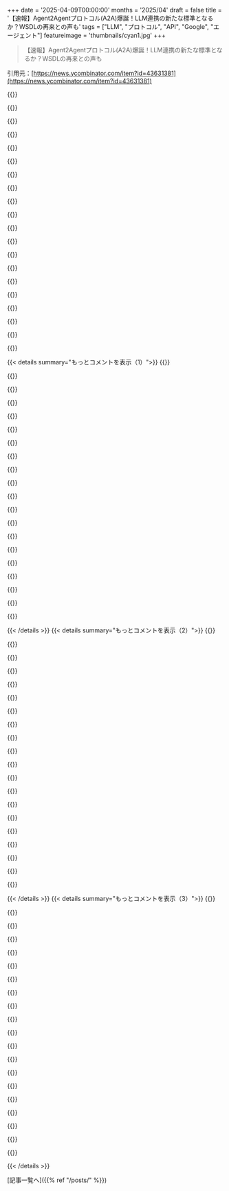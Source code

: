 +++
date = '2025-04-09T00:00:00'
months = '2025/04'
draft = false
title = '【速報】Agent2Agentプロトコル(A2A)爆誕！LLM連携の新たな標準となるか？WSDLの再来との声も'
tags = ["LLM", "プロトコル", "API", "Google", "エージェント"]
featureimage = 'thumbnails/cyan1.jpg'
+++

> 【速報】Agent2Agentプロトコル(A2A)爆誕！LLM連携の新たな標準となるか？WSDLの再来との声も

引用元：[https://news.ycombinator.com/item?id=43631381](https://news.ycombinator.com/item?id=43631381)

{{<matomeQuote body="A2AとかMCPのプロトコルが実際どんなんなのかマジで見えなくてイライラするわー。LLMが出力した内容でどうやって呼び出すかとか、どんなJSONがやり取りされるかの簡単な例が欲しいだけなのに…。自分でチートシート作るしかないかー。<br>あと、最後の推薦文でなんか余計に不安になったんだけど。" userName="zellyn" createdAt="2025-04-09T13:19:32" color="">}}

{{<matomeQuote body="マジそれな。JSONがどうやってやり取りされてるか知りたくてめっちゃ苦労した。<br>結局Charles使ってネットワークリクエスト全部キャプチャしたんだよね。まだブログ記事書き終わってないけど、もしJSON見たかったらここにあるよ。<br>https://www.catiemcp.com/blog/mcp-transport-layer/" userName="mlenhard" createdAt="2025-04-09T15:22:47" color="#ff33a1">}}

{{<matomeQuote body="ブログ記事のJSON、もうちょい見やすくしてくれたら嬉しいな。<br>fwiw、docs見ればメッセージ構造は結構わかりやすいと思ったけど。<br>https://modelcontextprotocol.io/docs/concepts/architecture#m..." userName="swyx" createdAt="2025-04-09T18:41:15" color="">}}

{{<matomeQuote body="ああ、フォーマットは改善するつもりだし、もうちょい例も足すつもりだよ。タイプミスもあったし。正直、まだ公開するつもりなかったんだけど、OPの役に立つかなと思って早めに共有したんだ。<br>docsは結構良いと思う。でも、実際のネットワークリクエストを見るとなんか色々はっきりするんだよね。" userName="mlenhard" createdAt="2025-04-10T11:59:06" color="">}}

{{<matomeQuote body="具体的な例から学んで、そこから一般化する方が得意な人も多いんじゃない？" userName="nl" createdAt="2025-04-10T05:15:26" color="">}}

{{<matomeQuote body="それだけじゃなくて、仕様の理解があってるかとか、プロダクトがちゃんと仕様に従ってるかを確認するためにも例があると便利だよね。" userName="TeMPOraL" createdAt="2025-04-10T05:22:58" color="#45d325">}}

{{<matomeQuote body="マジ助かる。LLMからのレスポンスもキャプチャした？ツール呼び出しを開始するために、プロンプトにTOOL_CALL＜mcp＝github、command＝list＞みたいな特殊な構文が入ってる感じ？" userName="zellyn" createdAt="2025-04-09T17:05:19" color="#785bff">}}

{{<matomeQuote body="Charlesって初めて聞いた…（https://www.charlesproxy.com/）20年前に似たようなの自分で書いたんだよね（https://github.com/kristopolous/proxy）。当時はこれ無かったから…。もう古いツールは捨てないと。" userName="kristopolous" createdAt="2025-04-09T16:11:39" color="">}}

{{<matomeQuote body="Charlesがリリースされたのほぼ20年前だから、それたぶんもう存在してたと思うよ。" userName="stavros" createdAt="2025-04-09T22:59:14" color="">}}

{{<matomeQuote body="俺は自分が欲しいものが見つからないから作るんだよね。何かを作るってことは、それが存在しないって主張みたいなもん。例えば、ターミナル用のストリーミング・フォワード・オンリーなMarkdownレンダラーが見つからなかったから、自分でパーサーとレンダラーを作って、テストしまくってる。" userName="kristopolous" createdAt="2025-04-10T04:31:23" color="#ff33a1">}}

{{<matomeQuote body="その質問への答えはめっちゃ色々あって、目的とか無駄の定義によるよね。学ぶことを価値があると思ってる人なら、時間の無駄なんてほとんどないんじゃない？でも、市場とか状況次第で、役に立つかどうかは変わってくるよね。言語学とか科学が好きな人でも、何か学ぶときに機会費用を考えるはず。俺は時間の無駄だなって思うことはあんまりないけど、もっと別のことできたかもっていつも思ってる。ただの不安症かもだけど…。" userName="mptest" createdAt="2025-04-10T03:27:28" color="">}}

{{<matomeQuote body="charlesがやってるTLSトラフィックの傍受方法ってちょっと古いよね(プロキシとか、偽のルート証明書とか)。イケてるやつらはeBPF使ってるよ。<br>https://mitmproxy.org/posts/local-capture/linux/" userName="Maxious" createdAt="2025-04-09T19:58:35" color="">}}

{{<matomeQuote body="プロキシが要らないのはわかるけど、eBPF使っても偽のルート証明書なしでTLSをバイパスできるとは思えないな。" userName="stavros" createdAt="2025-04-09T23:00:44" color="">}}

{{<matomeQuote body="これ見て。<br>https://github.com/gojue/ecapture<br>要するに、OpenSSLみたいなSSLライブラリ内の呼び出しをフックできるんだよ。" userName="beaugunderson" createdAt="2025-04-10T06:13:32" color="#ff5c5c">}}

{{<matomeQuote body="それってアプリケーションによるんじゃない？静的にSSLライブラリがリンクされてたらどうするの？" userName="stavros" createdAt="2025-04-10T07:39:14" color="">}}

{{<matomeQuote body="下のリンクに書いてあるよ。なんか、裏側は結構適当で脆いのに、50個もロゴ並べて大々的に発表してるのがすごいよね。ちょっとした言い回しとか句読点に影響されそう。bot同士が”please”とか”thank you”言い合ったら、結果が良くなるとかありそう。<br>https://google.github.io/A2A/#/documentation?id=multi-turn-c..." userName="jacobs123" createdAt="2025-04-09T15:54:45" color="">}}

{{<matomeQuote body="企業が「プロトコル」とか「標準」を導入したがるのは、それが広まればビジネスの「堀」になるからだと思うんだよね。もしA2Aがエージェント通信の事実上の標準になったら、Googleが作ったやつだから、LLMの世界全体がGoogleのサービスに開かれることになる(だからLLMが最終目標じゃない)。Microsoftとかは、自分たちの「標準」を作るか、Googleのに従うしかない。" userName="behnamoh" createdAt="2025-04-09T14:29:05" color="#ff5733">}}

{{<matomeQuote body="決定的なシステムと目標を、非決定的な計算で確実につなげるのってマジ難しいよね。結局、僕らが本当に欲しいものにはならないかも。" userName="mycall" createdAt="2025-04-09T15:28:57" color="">}}

{{<matomeQuote body="非決定的な人間に既存のコンピューターシステムの変更を手伝ってもらうみたいなもんじゃん？人間のチーム管理の問題が、そのままテクノロジーシステムにも当てはまるってことだね。" userName="throwaway-blaze" createdAt="2025-04-09T15:43:34" color="">}}

{{<matomeQuote body="当てはまるだけじゃなくて、悪化するよね。非決定的な人間が、非決定的なコンピューターシステムを変更して、それが既存のコンピューターシステムを変更するんだから。" userName="Xelynega" createdAt="2025-04-09T17:39:56" color="#45d325">}}

{{< details summary="もっとコメントを表示（1）">}}
{{<matomeQuote body="それって、人を雇って管理するってことと一緒じゃん。" userName="TeMPOraL" createdAt="2025-04-10T05:41:33" color="">}}

{{<matomeQuote body="だよねー。結局のところ、RPCの話でしょ。名前付きのメソッドと、既知の引数で、ネットワーク越しにやり取りする。簡単なHTTPリクエストが思い浮かぶけど、それじゃ簡単すぎるってこと？いや、結局全部そうじゃん。マジで終わってる。<br><br>`from fastmcp import FastMCP<br><br>mcp = FastMCP(”Demo ”)<br><br>@mcp.tool()<br>def add(a: int, b: int) -> int:<br>    ”””Add two numbers”””<br>    return a + b`<br><br>これってfastmcpの例だけど何か気づく？2、3行コードを書き換えるだけでFlaskかFastAPIのアプリケーションになるじゃん。なんでREST/HATEOASを全面採用しないんだろ？たぶん、こういう“最先端”ソリューションを設計・提唱してる人たちは、システムの通信方法とか、既存のメソッドを知らないだけか、新しい名前で既存の概念を言い換えて、ハイプに乗っかって利用したいだけなんじゃないかな。" userName="whalesalad" createdAt="2025-04-09T14:40:11" color="#785bff">}}

{{<matomeQuote body="皮肉なことに、公式の“github-mcp”を使ってみたんだけど、ちゃんと設定したトークンがあっても、うちの会社のレポで動かなかったんだよね。しかも、Dockerコンテナの中でフル blownのサーバーが動いてるし。<br>結局、LLMエージェントに`gh` cliを使わせることにした。<br>新しいプロトコルって、企業が安全対策なしに価値を搾取できるような、無料プログラムのエコシステムを作るために、車輪の再発明をしてるだけなんじゃないかな。" userName="pjerem" createdAt="2025-04-09T15:18:57" color="#38d3d3">}}

{{<matomeQuote body="OpenAIの新しいresponses APIについても同じように感じる。DXの裏で、彼らは新しいデフォルトを売ってるんだよね。つまり、こっちのstateを保持して、それを売り返すっていう。" userName="config_yml" createdAt="2025-04-09T15:59:38" color="#ff5733">}}

{{<matomeQuote body="OpenAIはマジでめんどくさい。chat apiとchat completions apiが全然違うAPIだって気づくまでに丸一日かかった。しかもresponses apiっていう三番目のやつも出てくるし。<br>皮肉なことに、gpt4はどれが正しいアプローチか分かってないんだよね。同じプロンプトを3回与えると、関数呼び出しとか、システムプロンプトとか、スキーマとか、全部違うやり方で解決策が出てくる。" userName="whalesalad" createdAt="2025-04-09T17:08:56" color="#ff5733">}}

{{<matomeQuote body="RESTを使わない理由がマジでわからん。認証とかもう解決済みだし。LLMはAPIの呼び出し方も知ってるし！" userName="peab" createdAt="2025-04-09T15:17:15" color="">}}

{{<matomeQuote body="よくわかんない。このプロトコルはHTTPを使ってて、JSONスキーマもある。でも、それ以外にもっと仕様があるんでしょ？それを新しいプロトコルなしでどうやって指定するの？それとも、そもそも指定する必要がないってこと？" userName="nonethewiser" createdAt="2025-04-09T15:51:08" color="">}}

{{<matomeQuote body="RESTってHTTPとJSONスキーマ使うプロトコルじゃん？どこが違うのか分かんないなー。どっちも「これがリモートで呼べる手続きで、必要なパラメータはこれだよ」って言ってるだけじゃん？" userName="Xelynega" createdAt="2025-04-09T17:41:47" color="">}}

{{<matomeQuote body="HTTPとか考えなくて済むように、もう一段階抽象化してるだけじゃない？HTTPとか余計なもん持ち込みたくないし。" userName="skeledrew" createdAt="2025-04-09T15:37:28" color="">}}

{{<matomeQuote body="HTTPはTCPの上に、もうちょっと使いやすい層（POSTとかGETとか）を加えてるって言えるかもね。サーバーもめっちゃシンプルにできるし、全部が全部いらないってわけじゃないと思うよ。ブラウザで直接デバッグできるエンドポイント作れるし、ローカルのexeとstdioじゃなくて、hostsとportsでネットワークできるし。" userName="qwertox" createdAt="2025-04-09T15:53:49" color="#38d3d3">}}

{{<matomeQuote body="それだけじゃないよ。MCPはstdio、SSE（これがHTTPだね）、websocketsの3つのトランスポート方法に対応してるんだよ。クライアントとサーバーのライブラリがちゃんと実装されてれば、どれを使うか考えなくて済むのがメリット。サーバーとかツールとかリソースとか、アクセスするプロンプトを宣言するだけでいいんだ。デバッグモードもあるらしいし。" userName="skeledrew" createdAt="2025-04-09T16:35:57" color="#ff5733">}}

{{<matomeQuote body="結局は最初の5/6で言ってる通りなんだよね。そんなこと知らなくてもいいんだって（その抽象化レベルでは）。Pythonみたいな高レベル言語使ってるなら、アセンブリとかCみたいにレジスタがどうとか、メモリをどうとか、segfaultをどうとか考えなくていいのと同じ。" userName="skeledrew" createdAt="2025-04-09T18:03:58" color="">}}

{{<matomeQuote body="でもMCPってそうじゃないっぽいよね。MCPサーバーを実装するとき、3つのトランスポート方法で違うコードが必要になるんでしょ？それって、他のプロトコルみたいに、お互いの仕組みを知らなくても上に重ねられるってわけじゃないじゃん。" userName="Xelynega" createdAt="2025-04-10T19:19:53" color="">}}

{{<matomeQuote body="へー、いいね。LLMがどうやってこのAPIコールをトリガーするのか、どんなプロンプトを送って指示してるのかも知りたいな。Gooseのコード読めば分かるかな…" userName="zellyn" createdAt="2025-04-09T17:02:17" color="">}}

{{<matomeQuote body="これって、SOAとかWSDLの再発見ってこと？今度はwebサービスの代わりにLLMの相互運用のためってこと？間違ってるかもだけど、ソフトウェアエンジニアリングの学位に、アーキテクチャとか方法論とかパターンの盛衰の歴史みたいな科目を加えるべきか考え始めたわ。" userName="hliyan" createdAt="2025-04-09T14:50:32" color="">}}

{{<matomeQuote body="WSDLの時代にはいなかったから間違ってたらごめん🙏。WSDLの主な弱点は、アプリケーションが動的なサービスやメソッドの発見を利用できなかったことじゃない？サービスがWSDLをbroadcastできても、それを利用するものが無いと意味ないし。アプリを書くなら、未知のAPIじゃなくて、既知のAPIに対して書いた方がマシじゃん？LLMは、実行時に新しく発見されたメソッドとかAPIを利用できる、構造化されてないglueになるってことかな。" userName="maxwellg" createdAt="2025-04-09T16:45:33" color="#ff5c5c">}}

{{<matomeQuote body="SOAPとWSDLに関わって不幸だったわ😭。当時、WSDLに基づいてサービスを自動構成するっていう夢があったけど、実現しなかった。でも、API boilerplateの迅速な実装にはめっちゃ役立ったんだよね（今でも匹敵するものはないと思ってる）。サービスをWSDL endpointに向けると、どんな言語でもAPI clientをscaffoldできたんだ。JSON Schemaみたいだけど、もっと良い感じ。サービスがパラメータとかデータオブジェクトを変更したり、関数をdeprecatedしたり追加したりした場合、client実装がサービスinterfaceとどう違うかを簡単に確認できたし。簡単なversioning機能もあった気がする。runtimeの説明は、WSDLの失敗の言い訳にはならないと思う。発見っていうのは、プログラマがURLにアクセスすれば、どんなサービスがどんな関数、パラメータ、データオブジェクトを持ってるかを正確に知ることができるって意味合いが強かったからね。「runtime clientがWSDLを使って完全に未知のサービスへのサービスコールを自動構成できる」みたいな意味合いではなかった。後者はいつか実現するかもしれないけど、実際にはほとんど使われなかったんだ。" userName="zoogeny" createdAt="2025-04-09T17:48:54" color="#ff33a1">}}

{{<matomeQuote body="＞take advantage of dynamic service and method discovery<br>今でもそんな風にシステム構築してる人いるの？動的なサービスとメソッドの発見は机上では良く聞こえるけど、実際に見たことないな。" userName="nsonha" createdAt="2025-04-10T05:20:55" color="">}}

{{<matomeQuote body="XML RPCの手法で新しい製品を開発してる人もいるんだぜ😎。WSDLとかXSDがちゃんとできていれば、API specを誰かに伝えるにはマジ最高。自分は.NET使ってて、xsd.exeを呼び出して数秒でファイルからクラスを生成できるし。両側がすべてのルールに従えば、ちゃんと動くんだ。「これらのツールがなかったら、自分が扱ってるAPIは漫画みたいになっちゃうよ。生成されるソースは10MBもあるんだ。これらのtypesを生成して、intellisenseでプロパティをtunnelする方が、ベンダーのdocumentationを読むよりも100倍速いんだから。" userName="bob1029" createdAt="2025-04-09T21:18:04" color="#ff5c5c">}}

{{<matomeQuote body="＞WSDLs and XSDs done right are a godsend for transmitting your API spec to someone. I use .NET and can call xsd.exe to generate classes from the files in a few seconds.<br>それってprotobufとgRPCに似てる？近いアナロジーかな？" userName="echelon" createdAt="2025-04-10T04:20:02" color="">}}


{{< /details >}}
{{< details summary="もっとコメントを表示（2）">}}
{{<matomeQuote body="それらに似てるけど、protobufとかgRPCがこんなに大規模なAPIに使われてるのを見たことないな。Visual Studioみたいなのを使ってるなら、これらのpath周りのtoolingも物足りない感じ。XML namespaceとかHTTP/1.1 transportと戦う方が、最近の”best practices”がもたらした惨状（特に大規模なレガシー企業における無人の複雑さ）を整理するよりマシ。オハイオの小さな銀行に、新しいprotocolに対応するためにfirewallを全部調整する必要があるって説明するのは、自分のbusinessじゃありえない。" userName="bob1029" createdAt="2025-04-10T09:39:34" color="#ff5c5c">}}

{{<matomeQuote body="後者（protobufとgRPC）はsubscriptionとstreaming、より効率的なtransportを追加するかもね。でも基本的には同じ考え方だよ。RPCの概念がXMLと同一視され、XMLが（XMLベースの）toolの実装と同一視され、XML vs JSONの議論で気が散ってたのがマジ嫌だった。yaml vs 〇〇みたいなのは今でもあるけど。" userName="nsonha" createdAt="2025-04-10T05:17:38" color="">}}

{{<matomeQuote body="こういう再発見は何世代か経験済みだし、graphql typeのimportとか、protobuf stubの生成とかが同じように機能する場所で働いたこともあるよ。今日もHNの別のpostで、logicを_databaseに_入れるのがどれだけ素晴らしいかについて書かれてたけど、document DBの時代もrelational DBの時代も、少なくとも2世代は経験してるわ。developer全般について言えることが一つあるとすれば、学ぶよりも構築する方が好きなんだよね。" userName="partdavid" createdAt="2025-04-09T23:57:11" color="#45d325">}}

{{<matomeQuote body="ソフトウェアエンジニアリングって、結局いつも同じことの繰り返しだよね。" userName="fedeb95" createdAt="2025-04-09T15:42:44" color="">}}

{{<matomeQuote body="CORBAとかOSGiも忘れちゃだめだよ。" userName="Maxious" createdAt="2025-04-09T16:03:32" color="">}}

{{<matomeQuote body="あはは、マジそれな！" userName="zubairq" createdAt="2025-04-09T14:51:25" color="#38d3d3">}}

{{<matomeQuote body="MCPとA2Aの大きな違いは、実際にMCPを使ってからA2Aの資料を読むとよくわかる。MCPは今日の具体的な問題を解決しようとしてる。LLMが学習してないデータにアクセスする必要があるけど、RAGの方法が多すぎるから超難しい。だからMCPはLLMがAPIを呼び出す標準を定義してる（他にも色々）。A2AはGoogleが技術パートナーと追いかけてるマーケティングの問題を解決しようとしてる。半年後にどっちが残ってるか、言わなくてもわかるよね？ contributorsが全部同じ会社のやつじゃない方だよ。" userName="phillipcarter" createdAt="2025-04-09T21:17:51" color="#ff5c5c">}}

{{<matomeQuote body="こんにちは（a2aの者です）。A2AはMCPとは違うレベルで動いてるんだ。特定の顧客の課題についてパートナーと協力してる。顧客は別々のフレームワークで個別のエージェントを構築したり、複数のベンダーからエージェントを購入したりしてる。これらのエージェントは孤立してて、ツールやメモリ、コンテキストを共有してないんだ。<br>例えば、ほとんどの企業は社内ディレクトリと社内プライベートAPIやツールを持ってる。社内タスクをこなすエージェントを構築できる。でも、”HR Agent”とか”Travel Assistant Agent”とか”Tax Preparation Agent”とか”Facilities Control Agent”を購入することもある。これらのエージェントはプライベートAPIやデータを共有しないんだ。それに、これらのエージェントを構造化されたツールとしてモデル化するのも難しい。”Tax Preparation Agent”は多くの異なるオプションを評価して、個々のユーザーのニーズに基づいて特定のドキュメントや情報を要求する必要があるかもしれない。これを100個のツールとしてモデル化するのは現実的じゃない。だからA2Aが役立つ。エージェントとしてエージェントと話すんだ。こうすることで、ユーザーは自分の会社のAgentにだけ話しかけて、そのAgentがHR AgentやTravel Booking Agentと連携して複雑なタスクを完了させることができる。" userName="TS_Posts" createdAt="2025-04-12T00:37:45" color="#45d325">}}

{{<matomeQuote body="理論的にはこれらの問題とA2Aがそれを解決できる理由は理解できるけど、残念ながら実際に構築・展開されてるエージェントについて疑念を抱かざるを得ない。" userName="phillipcarter" createdAt="2025-04-14T09:58:30" color="">}}

{{<matomeQuote body="＞半年後にどっちが残ってるか、言わなくてもわかるよね<br>LangChainはまだあるけど、だからって大した意味はない。MCPもそんなに良くないけど。" userName="owebmaster" createdAt="2025-04-09T21:56:51" color="">}}

{{<matomeQuote body="俺は今でもplain fetch requestsでLLMs APIsにアクセスしてるけど、めっちゃ上手くいく。10/10おすすめ。" userName="XCSme" createdAt="2025-04-14T12:51:44" color="#ff33a1">}}

{{<matomeQuote body="Langchainは、LLMの呼び出しをまとめて一貫したworkflowにする問題を（上手くやってるかどうかは意見が分かれるけど）ずっと前に解決してる。しかも、first mover advantageもあった。MCPはデータとAPIの統合問題を解決してる。どちらも今日人々がする必要のある具体的なことだ。AIエージェント同士が会話することは、AIを統合する機能を構築している組織が今日抱えている具体的な問題ではない。" userName="phillipcarter" createdAt="2025-04-09T22:14:30" color="#38d3d3">}}

{{<matomeQuote body="Langchainは今まで見た中で一番笑えるライブラリの一つだ。多くのabstractionはclean codeを文字通りに受け取った大学生が書いたみたいに見える。多くのメソッドはすごくtrivialでshallowだから、真面目な場面で使われてるのが信じられない。" userName="__loam" createdAt="2025-04-09T22:44:22" color="">}}

{{<matomeQuote body="マジそれな。PagagraphLineReaderFactoryとかいうの開いたとき、パラグラフの区切りとか賢く処理してくれるのかと思ったら、しょーもない一行の正規表現がOOPのボイラープレートに包まれててマジびっくりしたわ。" userName="tomaskafka" createdAt="2025-04-10T11:17:15" color="">}}

{{<matomeQuote body="＞LLMの呼び出しをまとめてワークフローにする必要ってあるよね。<br>＞Langchainを使う必要性を感じないんだよね。LLMの呼び出しをチェーンさせるのって、数行のコードで済むじゃん（Langchain使うより少ないくらいだと思うし）。" userName="XCSme" createdAt="2025-04-14T12:52:50" color="">}}

{{<matomeQuote body="ざっくり考えたんだけど、このjsonの仕様ってmcpと似てるところがあるよね。<br>https://google.github.io/A2A/#/documentation?id=agent-card<br>全角- ウェブサイトがホストするエージェントの機能を記述するagent cardがここにある。<br>https://DOMAIN/.well-known/agent.json<br>全角- クローラーがエージェントを発見するためにスクレイピングできるらしい。<br>https://google.github.io/A2A/#/topics/agent_discovery<br>jsonrpcの呼び出しはmcpのツール呼び出しと似てるけど、入出力はLLMの入出力に近い感じ（メッセージとかアーティファクトとか）。<br>JSサーバーの例も面白い。<br>https://github.com/google/A2A/tree/main/samples/js/src/serve...<br>全角- generatorを使ってSSEイベントを呼び出し元に送ってる。expressでSSE接続を設定した後でres.send/flushを複数回実行する方が普通だと思うんだけど、APIとして公開するのはちょっと変。" userName="Flux159" createdAt="2025-04-09T15:59:32" color="#38d3d3">}}

{{<matomeQuote body="MCPのセキュリティとプロンプトインジェクションについて書いたよ。MCP自体にはセキュリティ上の欠陥はないけど、（信頼できないソースからのテキストにさらされる可能性のある）ユーザーに代わって行動できるツールへのアクセスをLLMに提供するパターンは、プロンプトインジェクション攻撃に対して脆弱だよね：<br>https://simonwillison.net/2025/Apr/9/mcp-prompt-injection/" userName="simonw" createdAt="2025-04-09T13:52:09" color="#ff5c5c">}}

{{<matomeQuote body="10年くらい経つと、インバンドシグナリングがダメだってことを忘れちゃって、同じ過ちを繰り返すよね。1960年代の電話会社は、既存のシングルチャネル回線に制御システムを後付けしなきゃいけなかったし、ポケット電卓くらいの処理能力で全部動かしてたから言い訳できたけど、今の俺たちには言い訳できないじゃん？" userName="jsheard" createdAt="2025-04-09T14:23:05" color="">}}

{{<matomeQuote body="＞何が言い訳になるんだ？<br>＞自然界にアウトオブバンドシグナリングなんて存在しないんだよ。予測可能性と制御のために一般性を犠牲にして、ある部分が他の部分の動作を制限するようにシステム設計に導入したものなんだ。この分離は心によって作られたものであって、宇宙の特徴ではない。<br>＞したがって、人間もアウトオブバンドシグナリングをサポートしていない。現実の知覚、五感、内部プロセスはすべて同じバンド上にある。私たちと同じ環境で機能し、理想的には私たちのように考えることができる汎用AIシステムを構築する場合、制御とデータのようなものとの間にハードな分離を導入すると、十分な汎用性が得られない。<br>＞私が「または何でも」と言ったのは、それが曖昧な考えだからだ。LLMの入力カテゴリ間の分離で、私たちが処理できるようにしたいタスクやシナリオのクラス全体を明らかに排除しないようなものを誰かが考え出すことを私は挑戦する。<br>＞（また、上記のこととは全く関係なく、近い将来について考えると、人間に適用した場合、容易に永遠の奴隷、殺人、またはそれよりも悪いものに堕落しないような入力カテゴリ間の分離を誰かが考え出すことを私は挑戦する。）" userName="TeMPOraL" createdAt="2025-04-09T17:42:13" color="">}}

{{<matomeQuote body="そこじゃないんだよ。重要なのは、LLMが完全に一般的なシステムとして意図的に設計されているってこと。モデルの感覚様式と行動空間の範囲内で人間のように反応できるんだ。人間（または自然界の他のもの）と同じように、LLMには別々の制御チャネルや人工的なコード対データの区別はないし、一般性を失わずにそれらを追加することはできないんだ。" userName="TeMPOraL" createdAt="2025-04-09T21:01:41" color="">}}


{{< /details >}}
{{< details summary="もっとコメントを表示（3）">}}
{{<matomeQuote body="エンタープライズデータベースは、特別な意味を持たせるために、フィールドに文字を付けたり付け加えたりするユーザーでいっぱいだよね。ファイル名でさえ、ディレクトリツリーの制限のせいでこの問題があるし。インバンドシグナルは絶対になくならないよ。" userName="mycall" createdAt="2025-04-09T15:26:42" color="">}}

{{<matomeQuote body="あるレベルでは、すべてが単一のバンドに入る必要があるよね。家に別々のネットワーク接続はないし、バンドごとに別々のTCP SYNパケットを送ったりしない。ハードドライブ上のファイルごとに別々のストレージデバイスもない。どこかで多重化してるんだ。重要なのは、多重化装置がコンポーネントでなければならず、アドホックな正規表現の分散セットであってはならないってこと。" userName="delusional" createdAt="2025-04-09T15:57:41" color="">}}

{{<matomeQuote body="ある程度はそうだけど、今はもうコメントに+++ATH0とか入れられないから、接続が切れる心配はないよね。だから対策する価値はあると思うよ。" userName="fragmede" createdAt="2025-04-09T19:26:13" color="">}}

{{<matomeQuote body="厳密に言うと、それが有効なのは3番目の+の後に3秒の遅延がある場合だけだよ（そこで”OK”を受け取って、データモードからコマンドモードに戻る）。そしてATコマンドがコマンドとして解釈されるんだ。Hayesの仕様から外れてる。" userName="sneak" createdAt="2025-04-09T20:52:42" color="#45d325">}}

{{<matomeQuote body="また始まったよ、アーキテクチャ宇宙飛行士たち。解決策を議論する代わりに、AI業界全体が新しいアーキテクチャの話ばかりしてる。あーあ。<br><br>https://www.lycee.ai/blog/why-mcp-is-mostly-bullshit" userName="fsndz" createdAt="2025-04-09T18:08:43" color="">}}

{{<matomeQuote body="理由は簡単だよ。今のAI（本物のAI）は、もうコンピューターサイエンスの問題じゃなくて、エンジニアリングの問題なんだ。" userName="ramesh31" createdAt="2025-04-09T18:14:18" color="">}}

{{<matomeQuote body="結局、企業向けのバラバラな”標準”にしかならないと思うな。<br>神経科学的、アルゴリズム的、コンピューターサイエンス的、エンジニアリング的な観点から見ても、（本物のAI）が解決に近いという証拠はないよ。行き詰まる可能性の方が高い。<br>AI投資がダメになったら、MLみたいにリブランドされるのを待ってるよ。" userName="weego" createdAt="2025-04-09T19:45:03" color="">}}

{{<matomeQuote body="じゃあ、hallucination（モデルレイヤーで起こるもの）はエンジニアリングの問題だって言うの？　正しいアーキテクチャを構築すれば、hallucinationはなくなるって？　それは疑問だな。" userName="fsndz" createdAt="2025-04-09T19:28:31" color="">}}

{{<matomeQuote body="＞あなたhallucinationがエンジニアリングの問題だって言ってるの？<br>そうだよ。<br>hallucinationはシングルショットプロンプトで大きな問題だった。でも、もう誰もそんなこと真面目にやってない。エージェントが改善して評価者がチェックするプロセスがあって、初期出力を品質チェックして、合否を返す。ツールを使ってリアルタイムデータを注入するから、LLMの上に信頼できるシステムが構築できるようになる。" userName="ramesh31" createdAt="2025-04-09T21:51:03" color="#38d3d3">}}

{{<matomeQuote body="LLMは評価なんてできないよ。影響を受けやすすぎるし、どんなにレイヤーを重ねても、適切なプロンプトを使えば必ず破綻する。" userName="yunwal" createdAt="2025-04-09T22:47:29" color="#ff33a1">}}

{{<matomeQuote body="じゃあ、hallucinationしないLLMベースのシステムのリンクを教えてよ。" userName="fsndz" createdAt="2025-04-09T23:58:27" color="">}}

{{<matomeQuote body="Specからの引用だよ～<br>https://modelcontextprotocol.io/specification/2025-03-26/ser...<br>「trust & safetyとsecurityのために、ツールの実行を拒否できる人が常にいるべき」だって。<br>アプリは、AIモデルにどのツールが公開されてるかを示すUIを提供したり、ツールが実行されたときにわかりやすい表示を入れたり、操作の確認プロンプトをユーザーに出して、人がちゃんと確認できるようにするべきらしいよ" userName="zambachi" createdAt="2025-04-09T20:00:48" color="#ff5733">}}

{{<matomeQuote body="最近は”vibe coding”ってのがあって、これは人がずっと確認しなくてもいいようにするのが目標なんだよね" userName="lennoff" createdAt="2025-04-09T20:08:08" color="">}}

{{<matomeQuote body="同じドキュメントの中で、ここではSHOULDを使ってるのがポイントだね。他のところではMUSTを使ってるのに。参考になったよ。記事で引用させてもらうね" userName="simonw" createdAt="2025-04-09T20:55:49" color="">}}

{{<matomeQuote body="Securityってprotocolの一部に入れるべきじゃない？hostとclientがお互いにデータをsanitizeするようにしないと。そうしないと、モデルが”安全”なデータをclientに渡したり、hostが”安全”なデータをLLMに渡したりするのをどうやって信用するの？" userName="qwertox" createdAt="2025-04-09T15:46:10" color="#ff5c5c">}}

{{<matomeQuote body="一般的なシステムにおいて”安全”なデータなんて存在しないんだよね。安全の度合いの問題で、システムを安全にするためにどれだけのeffort、money、犠牲を払うかって話になる。攻撃者がどれだけcompromiseにeffortをかけるかってこととの兼ね合いだね。LLMみたいなシステムは人間だと思って考えるのが良いよ。見知らぬ外国人みたいな感じで。prompt injectionはsocial engineeringと同じで、常に問題になるよ。mitigationとしては、LLMにabuseできる権限を与えないとか、exploitしようとする人をsocialやlegalなpunitive measureで防ぐとかかな。LLMを含むsecure systemの設計は、人間を含むsystemのsecurityと同じように考えるべきだね" userName="TeMPOraL" createdAt="2025-04-09T18:26:24" color="#38d3d3">}}

{{<matomeQuote body="まさか！ verboseになることはあるし、researchにLLMを使うけど、自分の考えをLLMにformulateさせるほどdesperateじゃないよ。HNにcommentを書くことで、自分のopinionやbeliefをよく考えることになるからね。めっちゃvaluableだよ。途中で自分が間違ってるって気づいて、submitせずにwindowをcloseすることもあるし" userName="TeMPOraL" createdAt="2025-04-09T22:23:59" color="#38d3d3">}}

{{<matomeQuote body="noteを共有してくれてありがとう！Awesome MCP Securityに追加するね！<br>https://github.com/Puliczek/awesome-mcp-security" userName="puliczek" createdAt="2025-04-10T06:22:12" color="#785bff">}}

{{<matomeQuote body="＞the patterns it encourage<br>まずはexampleをfixしないと…<br>https://github.com/modelcontextprotocol/servers/issues/866" userName="latchkey" createdAt="2025-04-09T14:42:28" color="">}}

{{<matomeQuote body="RLHFのおかげでモデルがmaliciousなrequestをrejectするのが上手くなったから、industry全体がprompt injection attackのことを忘れちゃったみたいだね。でも、prompt attackのdocumentedなcaseって何かあるのかな？" userName="behnamoh" createdAt="2025-04-09T14:26:45" color="">}}


{{< /details >}}


[記事一覧へ]({{% ref "/posts/" %}})
